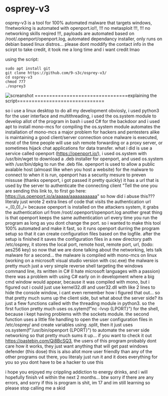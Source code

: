# osprey-v3
osprey-v3 is a tool for 100% automated malware that targets windows, !!networking is automated with openport.io!!, !!! no metasploit !!!, !!! no networking skills reqired !!!, payloads are automated based on /root/.openport/openport.log, automated dependancy installer, only runs on debian based linux distros... please dont moddify the contact info in the scirpt to take credit, it took me a long time and i want credit lmao


using the script:

    sudo apt install git
    git clone https://github.com/9-s3c/osprey-v3/
    cd osprey-v3
    chmod 777
    ./osprey3


![screanshot](https://i.ibb.co/DQGFkcR/Screenshot-from-2020-05-12-18-41-57.png)
================================explaining the script==============================



so i use a linux desktop to do all my development obviosly, i used python3 for the user interface and multithreading,
i used the os.system module to develop allot of the program in bash
i used C# for the backdoor and i used apt to install mono-mcs for compiling
the os.system module automates the installation of mono-mcs
a major problem for hackers and pentesters alike is maintaining a good client/server connection once malware is executed,
most of the time people will use ssh remote forwarding or a proxy server, or sometimes hijack chat applications for data transfer.
what i did is use a service called openport (https://openport.io/), i used os.system with /usr/bin/wget to download a .deb installer for openport,
and used os.system with /usr/bin/dpkg to run the .deb file.
openport is used to allow a public avalable host (almoast like when you host a website) for the malware to connect to when it is run,
openport has a security mesure to preven missuse (thanks openport, i got passed it pretty quickly)
it has a url that is used by the server to authenticate the connecting client "Tell the one you are sending this link to, to first go here: https://us.openport.io/a/aaaaa/aaaaaaaaaaa"
so how did i abuse this???
literaly just wrote 2 extra lines of code that visits the authentication url =\_(0_0)_/=
because openport is installed on the attackers system, it grabs the authentication url from /root/.openport/openport.log
another great thing is that openport keeps the same authentication url every time you run the program as long as you dont change the port.
so i wanted to make this tool 100% automated and make it fast, so it runs openport durring the program setup so that it can create configuration files based on the logfile.
after the setup is finished it saves the configuration files in a new directory path /etc/osprey, it stores the local port, remote host, remote port, url, (todo: aes256 key)
so now that we are done talking about the networking, lets talk malware for a second...
the malware is compiled with mono-mcs on linux (working on a microsoft visual studio version with csc.exe)
the malware is pretty much just a very simple reverse shell targeting the windows command line, its written in C# (I hate microsoft languages with a passion)
there was a problem with using C# early on in development where a big cmd window would appear, because it was compiled with mono,
but i figured out i could just use kernel32.dll and user32.dll with like 2 lines to hide the console window, i cant even remember how i figured that out...
so that pretty much sums up the client side, but what about the server side?
its just a fiew functions called with the threading module in python3.
so the first fuction pretty much uses os.sytem(f"nc -lvvp {LPORT}") for the shell, because i kept having problems with the sockets module.
the second function uses a little file handling to open the user configuration files in /etc/osprey/ and create variables using <variable name>.split,
then it just uses os.system(f"/usr/bin/openport {LPORT}") to automate the server side networking
so that pretty much sums it up... if you want to check it out https://pastebin.com/Qi8BcSQ3,
the users of this program probably dont care how it works, they just want anything that will get past windows defender (this dose)
this is also allot more user friendly than any of the other programs out there, you literaly just run it and it does everything for you so you dont have to be a hacker to use this

i hope you enjoyed my crippling addiction to energy drinks, and i will hopefully finish v4 within the next 2 months...
btw sorry if there are any errors, and sorry if this is program is shit, im 17 and im still learning so please stop calling me a skid
